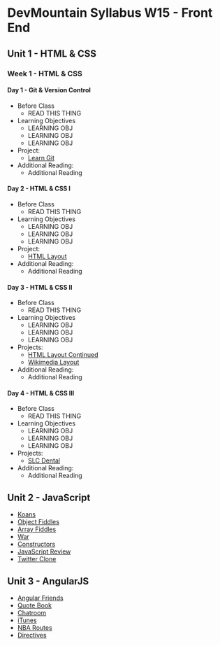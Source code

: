 # DevMountain Syllabus W15 - Front End

## Unit 1 - HTML & CSS
### Week 1 - HTML & CSS
#### Day 1 - Git & Version Control
- Before Class
  * READ THIS THING
- Learning Objectives
  * LEARNING OBJ
  * LEARNING OBJ
  * LEARNING OBJ
- Project:
  * <a href="https://github.com/DevMountain/learn-git">Learn Git</a>
- Additional Reading:
  * Additional Reading

#### Day 2 - HTML & CSS I
- Before Class
  * READ THIS THING
- Learning Objectives
  * LEARNING OBJ
  * LEARNING OBJ
  * LEARNING OBJ
- Project:
  * <a href="https://github.com/DevMountain/html-layout">HTML Layout</a>
- Additional Reading:
  * Additional Reading

#### Day 3 - HTML & CSS II
- Before Class
  * READ THIS THING
- Learning Objectives
  * LEARNING OBJ
  * LEARNING OBJ
  * LEARNING OBJ
- Projects:
  * <a href="https://github.com/DevMountain/html-layouts-2">HTML Layout Continued</a>
  * <a href="https://github.com/DevMountain/wikimedia-layout">Wikimedia Layout</a>
- Additional Reading:
  * Additional Reading

#### Day 4 - HTML & CSS III
- Before Class
  * READ THIS THING
- Learning Objectives
  * LEARNING OBJ
  * LEARNING OBJ
  * LEARNING OBJ
- Projects:
  * <a href="http://www.slcdentalcenter.com/">SLC Dental</a>
- Additional Reading:
  * Additional Reading

## Unit 2 - JavaScript
* <a href="https://github.com/DevMountain/JS-KOANS">Koans</a>
* <a href="https://github.com/DevMountain/object-fiddles">Object Fiddles</a>
* <a href="https://github.com/DevMountain/array-fiddles">Array Fiddles</a>
* <a href="https://github.com/DevMountain/war">War</a>
* <a href="https://github.com/DevMountain/ConstructorConductor">Constructors</a>
* <a href="https://github.com/DevMountain/JavaScript-Review">JavaScript Review</a>
* <a href="https://github.com/DevMountain/twitter-clone">Twitter Clone</a>

## Unit 3 - AngularJS
* <a href="https://github.com/DevMountain/angular-friends">Angular Friends</a>
* <a href="https://github.com/DevMountain/quoteBook">Quote Book</a>
* <a href="https://github.com/DevMountain/chatroom">Chatroom</a>
* <a href="https://github.com/DevMountain/itunes">iTunes</a>
* <a href="https://github.com/DevMountain/nbaRoutes">NBA Routes</a>
* <a href="https://github.com/DevMountain/Directives-Workshop">Directives</a>